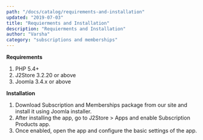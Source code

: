 ```yaml
---
path: "/docs/catalog/requirements-and-installation"
updated: "2019-07-03"
title: "Requierments and Installation"
description: "Requierments and Installation"
author: "Varsha"
category: "subscriptions and memberships"
---
```


**Requirements**

1. PHP 5.4+
2. J2Store 3.2.20 or above
3. Joomla 3.4.x or above

**Installation**

1. Download Subscription and Memberships package from our site and install it using Joomla installer.
2. After installing the app, go to J2Store > Apps and enable Subscription Products app.
3. Once enabled, open the app and configure the basic settings of the app.

